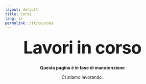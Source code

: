 ```yaml
---
layout: default
title: Corsi
lang: it
permalink: /it/courses
---
```


<style type="text/css" media="screen">
  .container {
    margin: 10px auto;
    max-width: 600px;
    text-align: center;
  }
  h1 {
    margin: 30px 0;
    font-size: 4em;
    line-height: 1;
    letter-spacing: -1px;
  }
</style>

<div class="container">
  <h1>Lavori in corso</h1>

  <p><strong>Questa pagina è in fase di manutenzione</strong></p>
  <p>Ci stiamo lavorando.</p>
</div>